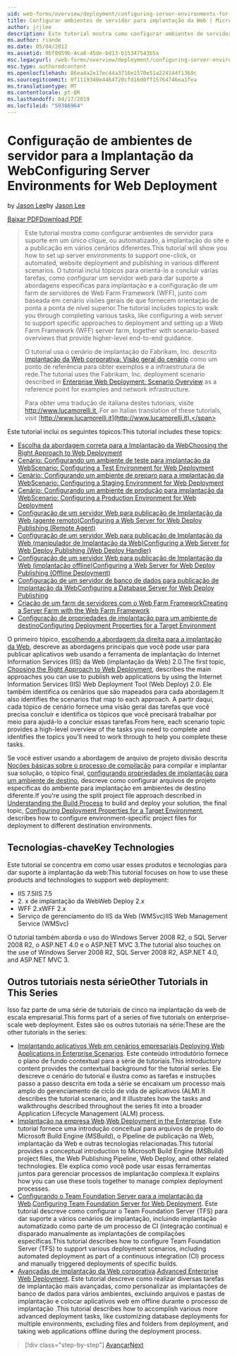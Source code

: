 ```yaml
---
uid: web-forms/overview/deployment/configuring-server-environments-for-web-deployment/configuring-server-environments-for-web-deployment
title: Configurar ambientes de servidor para implantação da Web | Microsoft Docs
author: jrjlee
description: Este tutorial mostra como configurar ambientes de servidor para suporte em um único clique, ou automatizado, implantação de site e publicação em vários cenário diferente...
ms.author: riande
ms.date: 05/04/2012
ms.assetid: 0bf0959b-4ca8-45de-bd13-b15347543b5a
msc.legacyurl: /web-forms/overview/deployment/configuring-server-environments-for-web-deployment/configuring-server-environments-for-web-deployment
msc.type: authoredcontent
ms.openlocfilehash: 86ea4a2e17ec44a3716e1570e51a224144f1369c
ms.sourcegitcommit: 0f1119340e4464720cfd16d0ff15764746ea1fea
ms.translationtype: MT
ms.contentlocale: pt-BR
ms.lasthandoff: 04/17/2019
ms.locfileid: "59386964"
---
```

# <a name="configuring-server-environments-for-web-deployment"></a><span data-ttu-id="73520-103">Configuração de ambientes de servidor para a Implantação da Web</span><span class="sxs-lookup"><span data-stu-id="73520-103">Configuring Server Environments for Web Deployment</span></span>

<span data-ttu-id="73520-104">by [Jason Lee](https://github.com/jrjlee)</span><span class="sxs-lookup"><span data-stu-id="73520-104">by [Jason Lee](https://github.com/jrjlee)</span></span>

[<span data-ttu-id="73520-105">Baixar PDF</span><span class="sxs-lookup"><span data-stu-id="73520-105">Download PDF</span></span>](https://msdnshared.blob.core.windows.net/media/MSDNBlogsFS/prod.evol.blogs.msdn.com/CommunityServer.Blogs.Components.WeblogFiles/00/00/00/63/56/8130.DeployingWebAppsInEnterpriseScenarios.pdf)

> <span data-ttu-id="73520-106">Este tutorial mostra como configurar ambientes de servidor para suporte em um único clique, ou automatizado, a implantação do site e a publicação em vários cenários diferentes.</span><span class="sxs-lookup"><span data-stu-id="73520-106">This tutorial will show you how to set up server environments to support one-click, or automated, website deployment and publishing in various different scenarios.</span></span> <span data-ttu-id="73520-107">O tutorial inclui tópicos para orientá-lo a concluir várias tarefas, como configurar um servidor web para dar suporte a abordagens específicas para implantação e a configuração de um farm de servidores de Web Farm Framework (WFF), junto com baseada em cenário visões gerais de que fornecem orientação de ponta a ponta de nível superior.</span><span class="sxs-lookup"><span data-stu-id="73520-107">The tutorial includes topics to walk you through completing various tasks, like configuring a web server to support specific approaches to deployment and setting up a Web Farm Framework (WFF) server farm, together with scenario-based overviews that provide higher-level end-to-end guidance.</span></span>
> 
> <span data-ttu-id="73520-108">O tutorial usa o cenário de implantação do Fabrikam, Inc. descrito [implantação da Web corporativa: Visão geral do cenário](../deploying-web-applications-in-enterprise-scenarios/enterprise-web-deployment-scenario-overview.md) como um ponto de referência para obter exemplos e a infraestrutura de rede.</span><span class="sxs-lookup"><span data-stu-id="73520-108">The tutorial uses the Fabrikam, Inc. deployment scenario described in [Enterprise Web Deployment: Scenario Overview](../deploying-web-applications-in-enterprise-scenarios/enterprise-web-deployment-scenario-overview.md) as a reference point for examples and network infrastructure.</span></span>
> 
> <span data-ttu-id="73520-109">Para obter uma tradução de italiana destes tutoriais, visite [ http://www.lucamorelli.it ](http://www.lucamorelli.it).</span><span class="sxs-lookup"><span data-stu-id="73520-109">For an Italian translation of these tutorials, visit [http://www.lucamorelli.it](http://www.lucamorelli.it).</span></span>


<span data-ttu-id="73520-110">Este tutorial inclui os seguintes tópicos:</span><span class="sxs-lookup"><span data-stu-id="73520-110">This tutorial includes these topics:</span></span>

- [<span data-ttu-id="73520-111">Escolha da abordagem correta para a Implantação da Web</span><span class="sxs-lookup"><span data-stu-id="73520-111">Choosing the Right Approach to Web Deployment</span></span>](choosing-the-right-approach-to-web-deployment.md)
- [<span data-ttu-id="73520-112">Cenário: Configurando um ambiente de teste para implantação da Web</span><span class="sxs-lookup"><span data-stu-id="73520-112">Scenario: Configuring a Test Environment for Web Deployment</span></span>](scenario-configuring-a-test-environment-for-web-deployment.md)
- [<span data-ttu-id="73520-113">Cenário: Configurando um ambiente de preparo para a implantação da Web</span><span class="sxs-lookup"><span data-stu-id="73520-113">Scenario: Configuring a Staging Environment for Web Deployment</span></span>](scenario-configuring-a-staging-environment-for-web-deployment.md)
- [<span data-ttu-id="73520-114">Cenário: Configurando um ambiente de produção para implantação da Web</span><span class="sxs-lookup"><span data-stu-id="73520-114">Scenario: Configuring a Production Environment for Web Deployment</span></span>](scenario-configuring-a-production-environment-for-web-deployment.md)
- [<span data-ttu-id="73520-115">Configuração de um servidor Web para publicação de Implantação da Web (agente remoto)</span><span class="sxs-lookup"><span data-stu-id="73520-115">Configuring a Web Server for Web Deploy Publishing (Remote Agent)</span></span>](configuring-a-web-server-for-web-deploy-publishing-remote-agent.md)
- [<span data-ttu-id="73520-116">Configuração de um servidor Web para publicação de Implantação da Web (manipulador de Implantação da Web)</span><span class="sxs-lookup"><span data-stu-id="73520-116">Configuring a Web Server for Web Deploy Publishing (Web Deploy Handler)</span></span>](configuring-a-web-server-for-web-deploy-publishing-web-deploy-handler.md)
- [<span data-ttu-id="73520-117">Configuração de um servidor Web para publicação de Implantação da Web (implantação offline)</span><span class="sxs-lookup"><span data-stu-id="73520-117">Configuring a Web Server for Web Deploy Publishing (Offline Deployment)</span></span>](configuring-a-web-server-for-web-deploy-publishing-offline-deployment.md)
- [<span data-ttu-id="73520-118">Configuração de um servidor de banco de dados para publicação de Implantação da Web</span><span class="sxs-lookup"><span data-stu-id="73520-118">Configuring a Database Server for Web Deploy Publishing</span></span>](configuring-a-database-server-for-web-deploy-publishing.md)
- [<span data-ttu-id="73520-119">Criação de um farm de servidores com o Web Farm Framework</span><span class="sxs-lookup"><span data-stu-id="73520-119">Creating a Server Farm with the Web Farm Framework</span></span>](creating-a-server-farm-with-the-web-farm-framework.md)
- [<span data-ttu-id="73520-120">Configuração de propriedades de implantação para um ambiente de destino</span><span class="sxs-lookup"><span data-stu-id="73520-120">Configuring Deployment Properties for a Target Environment</span></span>](configuring-deployment-properties-for-a-target-environment.md)

<span data-ttu-id="73520-121">O primeiro tópico, [escolhendo a abordagem da direita para a implantação da Web](choosing-the-right-approach-to-web-deployment.md), descreve as abordagens principais que você pode usar para publicar aplicativos web usando a ferramenta de implantação do Internet Information Services (IIS) da Web (implantação da Web) 2.0.</span><span class="sxs-lookup"><span data-stu-id="73520-121">The first topic, [Choosing the Right Approach to Web Deployment](choosing-the-right-approach-to-web-deployment.md), describes the main approaches you can use to publish web applications by using the Internet Information Services (IIS) Web Deployment Tool (Web Deploy) 2.0.</span></span> <span data-ttu-id="73520-122">Ele também identifica os cenários que são mapeados para cada abordagem.</span><span class="sxs-lookup"><span data-stu-id="73520-122">It also identifies the scenarios that map to each approach.</span></span> <span data-ttu-id="73520-123">A partir daqui, cada tópico de cenário fornece uma visão geral das tarefas que você precisa concluir e identifica os tópicos que você precisará trabalhar por meio para ajudá-lo a concluir essas tarefas.</span><span class="sxs-lookup"><span data-stu-id="73520-123">From here, each scenario topic provides a high-level overview of the tasks you need to complete and identifies the topics you'll need to work through to help you complete these tasks.</span></span>

<span data-ttu-id="73520-124">Se você estiver usando a abordagem de arquivo de projeto divisão descrita [Noções básicas sobre o processo de compilação](../web-deployment-in-the-enterprise/understanding-the-build-process.md) para compilar e implantar sua solução, o tópico final, [configurando propriedades de implantação para um ambiente de destino](configuring-deployment-properties-for-a-target-environment.md), descreve como configurar arquivos de projeto específicas do ambiente para implantação em ambientes de destino diferente.</span><span class="sxs-lookup"><span data-stu-id="73520-124">If you're using the split project file approach described in [Understanding the Build Process](../web-deployment-in-the-enterprise/understanding-the-build-process.md) to build and deploy your solution, the final topic, [Configuring Deployment Properties for a Target Environment](configuring-deployment-properties-for-a-target-environment.md), describes how to configure environment-specific project files for deployment to different destination environments.</span></span>

## <a name="key-technologies"></a><span data-ttu-id="73520-125">Tecnologias-chave</span><span class="sxs-lookup"><span data-stu-id="73520-125">Key Technologies</span></span>

<span data-ttu-id="73520-126">Este tutorial se concentra em como usar esses produtos e tecnologias para dar suporte à implantação da web:</span><span class="sxs-lookup"><span data-stu-id="73520-126">This tutorial focuses on how to use these products and technologies to support web deployment:</span></span>

- <span data-ttu-id="73520-127">IIS 7.5</span><span class="sxs-lookup"><span data-stu-id="73520-127">IIS 7.5</span></span>
- <span data-ttu-id="73520-128">2. x de implantação da Web</span><span class="sxs-lookup"><span data-stu-id="73520-128">Web Deploy 2.x</span></span>
- <span data-ttu-id="73520-129">WFF 2.x</span><span class="sxs-lookup"><span data-stu-id="73520-129">WFF 2.x</span></span>
- <span data-ttu-id="73520-130">Serviço de gerenciamento do IIS da Web (WMSvc)</span><span class="sxs-lookup"><span data-stu-id="73520-130">IIS Web Management Service (WMSvc)</span></span>

<span data-ttu-id="73520-131">O tutorial também aborda o uso do Windows Server 2008 R2, o SQL Server 2008 R2, o ASP.NET 4.0 e o ASP.NET MVC 3.</span><span class="sxs-lookup"><span data-stu-id="73520-131">The tutorial also touches on the use of Windows Server 2008 R2, SQL Server 2008 R2, ASP.NET 4.0, and ASP.NET MVC 3.</span></span>

## <a name="other-tutorials-in-this-series"></a><span data-ttu-id="73520-132">Outros tutoriais nesta série</span><span class="sxs-lookup"><span data-stu-id="73520-132">Other Tutorials in This Series</span></span>

<span data-ttu-id="73520-133">Isso faz parte de uma série de tutoriais de cinco na implantação da web de escala empresarial.</span><span class="sxs-lookup"><span data-stu-id="73520-133">This forms part of a series of five tutorials on enterprise-scale web deployment.</span></span> <span data-ttu-id="73520-134">Estes são os outros tutoriais na série:</span><span class="sxs-lookup"><span data-stu-id="73520-134">These are the other tutorials in the series:</span></span>

- <span data-ttu-id="73520-135">[Implantando aplicativos Web em cenários empresariais](../deploying-web-applications-in-enterprise-scenarios/deploying-web-applications-in-enterprise-scenarios.md).</span><span class="sxs-lookup"><span data-stu-id="73520-135">[Deploying Web Applications in Enterprise Scenarios](../deploying-web-applications-in-enterprise-scenarios/deploying-web-applications-in-enterprise-scenarios.md).</span></span> <span data-ttu-id="73520-136">Este conteúdo introdutório fornece o plano de fundo contextual para a série de tutoriais.</span><span class="sxs-lookup"><span data-stu-id="73520-136">This introductory content provides the contextual background for the tutorial series.</span></span> <span data-ttu-id="73520-137">Ele descreve o cenário do tutorial e ilustra como as tarefas e instruções passo a passo descrita em toda a série se encaixam um processo mais amplo do gerenciamento de ciclo de vida de aplicativos (ALM).</span><span class="sxs-lookup"><span data-stu-id="73520-137">It describes the tutorial scenario, and it illustrates how the tasks and walkthroughs described throughout the series fit into a broader Application Lifecycle Management (ALM) process.</span></span>
- <span data-ttu-id="73520-138">[Implantação na empresa Web](../web-deployment-in-the-enterprise/web-deployment-in-the-enterprise.md).</span><span class="sxs-lookup"><span data-stu-id="73520-138">[Web Deployment in the Enterprise](../web-deployment-in-the-enterprise/web-deployment-in-the-enterprise.md).</span></span> <span data-ttu-id="73520-139">Este tutorial fornece uma introdução conceitual para arquivos de projeto do Microsoft Build Engine (MSBuild), o Pipeline de publicação na Web, implantação da Web e outras tecnologias relacionadas.</span><span class="sxs-lookup"><span data-stu-id="73520-139">This tutorial provides a conceptual introduction to Microsoft Build Engine (MSBuild) project files, the Web Publishing Pipeline, Web Deploy, and other related technologies.</span></span> <span data-ttu-id="73520-140">Ele explica como você pode usar essas ferramentas juntos para gerenciar processos de implantação complexa.</span><span class="sxs-lookup"><span data-stu-id="73520-140">It explains how you can use these tools together to manage complex deployment processes.</span></span>
- <span data-ttu-id="73520-141">[Configurando o Team Foundation Server para a implantação da Web](../configuring-team-foundation-server-for-web-deployment/configuring-team-foundation-server-for-web-deployment.md).</span><span class="sxs-lookup"><span data-stu-id="73520-141">[Configuring Team Foundation Server for Web Deployment](../configuring-team-foundation-server-for-web-deployment/configuring-team-foundation-server-for-web-deployment.md).</span></span> <span data-ttu-id="73520-142">Este tutorial descreve como configurar o Team Foundation Server (TFS) para dar suporte a vários cenários de implantação, incluindo implantação automatizado como parte de um processo de CI (integração contínua) e disparado manualmente as implantações de compilações específicas.</span><span class="sxs-lookup"><span data-stu-id="73520-142">This tutorial describes how to configure Team Foundation Server (TFS) to support various deployment scenarios, including automated deployment as part of a continuous integration (CI) process and manually triggered deployments of specific builds.</span></span>
- <span data-ttu-id="73520-143">[Avançadas de implantação da Web corporativa](../advanced-enterprise-web-deployment/advanced-enterprise-web-deployment.md).</span><span class="sxs-lookup"><span data-stu-id="73520-143">[Advanced Enterprise Web Deployment](../advanced-enterprise-web-deployment/advanced-enterprise-web-deployment.md).</span></span> <span data-ttu-id="73520-144">Este tutorial descreve como realizar diversas tarefas de implantação mais avançadas, como personalizar as implantações de banco de dados para vários ambientes, excluindo arquivos e pastas de implantação e colocar aplicativos web em offline durante o processo de implantação .</span><span class="sxs-lookup"><span data-stu-id="73520-144">This tutorial describes how to accomplish various more advanced deployment tasks, like customizing database deployments for multiple environments, excluding files and folders from deployment, and taking web applications offline during the deployment process.</span></span>

> [!div class="step-by-step"]
> [<span data-ttu-id="73520-145">Avançar</span><span class="sxs-lookup"><span data-stu-id="73520-145">Next</span></span>](choosing-the-right-approach-to-web-deployment.md)
